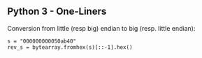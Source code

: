 ## Python 3 - One-Liners

Conversion from little (resp big) endian to big (resp. little endian):
```
s = "000000000050ab40"
rev_s = bytearray.fromhex(s)[::-1].hex()
```

